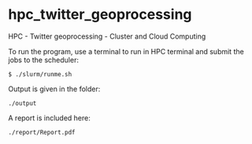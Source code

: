 # hpc_twitter_geoprocessing
HPC - Twitter geoprocessing - Cluster and Cloud Computing

To run the program, use a terminal to run in HPC terminal and submit the jobs to the scheduler:

`$ ./slurm/runme.sh`

Output is given in the folder:

`./output`

A report is included here:

`./report/Report.pdf`
